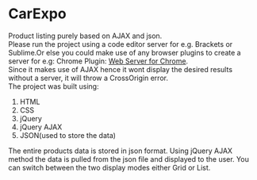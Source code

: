 # CarExpo
Product listing purely based on AJAX and json.<br/>
Please run the project using a code editor server for e.g. Brackets or Sublime.Or else you could make use of any browser plugins to create a server for e.g: Chrome Plugin: <a href="https://chrome.google.com/webstore/detail/web-server-for-chrome/ofhbbkphhbklhfoeikjpcbhemlocgigb?hl=en">Web Server for Chrome</a>.<br/>
Since it makes use of AJAX hence it wont display the desired results without a server, it will throw a CrossOrigin error.<br/>
The project was built using:
  1. HTML
  2. CSS
  3. jQuery
  4. jQuery AJAX
  5. JSON(used to store the data)<br/>

The entire products data is stored in json format. Using jQuery AJAX method the data is pulled from the json file and displayed to the user. You can switch between the two display modes either Grid or List.
